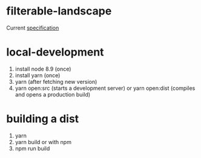 # filterable-landscape

Current [specification](https://docs.google.com/document/d/1QPVrXRjTWDQAwsbgSWutUmteXo0mTXcTvCNlz6qw0Uw/edit)

# local-development
1) install node 8.9 (once)
2) install yarn (once)
3) yarn (after fetching new version)
4) yarn open:src (starts a development server)
     or
   yarn open:dist (compiles and opens a production build)


# building a dist
   1) yarn
   2) yarn build
or with npm
   1) npm run build

